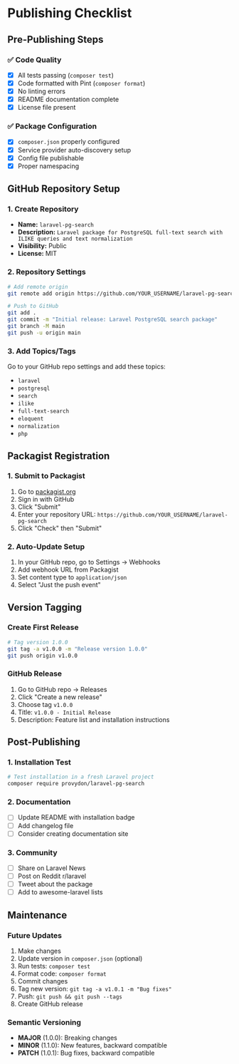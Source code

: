 # Publishing Checklist

## Pre-Publishing Steps

### ✅ Code Quality
- [x] All tests passing (`composer test`)
- [x] Code formatted with Pint (`composer format`)
- [x] No linting errors
- [x] README documentation complete
- [x] License file present

### ✅ Package Configuration
- [x] `composer.json` properly configured
- [x] Service provider auto-discovery setup
- [x] Config file publishable
- [x] Proper namespacing

## GitHub Repository Setup

### 1. Create Repository
- **Name:** `laravel-pg-search`
- **Description:** `Laravel package for PostgreSQL full-text search with ILIKE queries and text normalization`
- **Visibility:** Public
- **License:** MIT

### 2. Repository Settings
```bash
# Add remote origin
git remote add origin https://github.com/YOUR_USERNAME/laravel-pg-search.git

# Push to GitHub
git add .
git commit -m "Initial release: Laravel PostgreSQL search package"
git branch -M main
git push -u origin main
```

### 3. Add Topics/Tags
Go to your GitHub repo settings and add these topics:
- `laravel`
- `postgresql`
- `search`
- `ilike`
- `full-text-search`
- `eloquent`
- `normalization`
- `php`

## Packagist Registration

### 1. Submit to Packagist
1. Go to [packagist.org](https://packagist.org)
2. Sign in with GitHub
3. Click "Submit" 
4. Enter your repository URL: `https://github.com/YOUR_USERNAME/laravel-pg-search`
5. Click "Check" then "Submit"

### 2. Auto-Update Setup
1. In your GitHub repo, go to Settings → Webhooks
2. Add webhook URL from Packagist
3. Set content type to `application/json`
4. Select "Just the push event"

## Version Tagging

### Create First Release
```bash
# Tag version 1.0.0
git tag -a v1.0.0 -m "Release version 1.0.0"
git push origin v1.0.0
```

### GitHub Release
1. Go to GitHub repo → Releases
2. Click "Create a new release"
3. Choose tag `v1.0.0`
4. Title: `v1.0.0 - Initial Release`
5. Description: Feature list and installation instructions

## Post-Publishing

### 1. Installation Test
```bash
# Test installation in a fresh Laravel project
composer require provydon/laravel-pg-search
```

### 2. Documentation
- [ ] Update README with installation badge
- [ ] Add changelog file
- [ ] Consider creating documentation site

### 3. Community
- [ ] Share on Laravel News
- [ ] Post on Reddit r/laravel
- [ ] Tweet about the package
- [ ] Add to awesome-laravel lists

## Maintenance

### Future Updates
1. Make changes
2. Update version in `composer.json` (optional)
3. Run tests: `composer test`
4. Format code: `composer format`
5. Commit changes
6. Tag new version: `git tag -a v1.0.1 -m "Bug fixes"`
7. Push: `git push && git push --tags`
8. Create GitHub release

### Semantic Versioning
- **MAJOR** (1.0.0): Breaking changes
- **MINOR** (1.1.0): New features, backward compatible
- **PATCH** (1.0.1): Bug fixes, backward compatible

